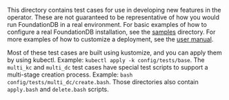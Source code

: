 This directory contains test cases for use in developing new features in the
operator. These are not guaranteed to be representative of how you would run
FoundationDB in a real environment. For basic examples of how to configure a
real FoundationDB installation, see the [samples](/config/samples) directory.
For more examples of how to customize a deployment, see the
[user manual](/docs/user_manual.md).

Most of these test cases are built using kustomize, and you can apply them by
using kubectl. Example: `kubectl apply -k config/tests/base`. The `multi_kc` and
`multi_dc` test cases have special test scripts to support a multi-stage
creation process. Example: `bash config/tests/multi_dc/create.bash`. Those
directories also contain `apply.bash` and `delete.bash` scripts.